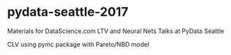 # pydata-seattle-2017
Materials for DataScience.com LTV and Neural Nets Talks at PyData Seattle

CLV using pymc package with Pareto/NBD model
